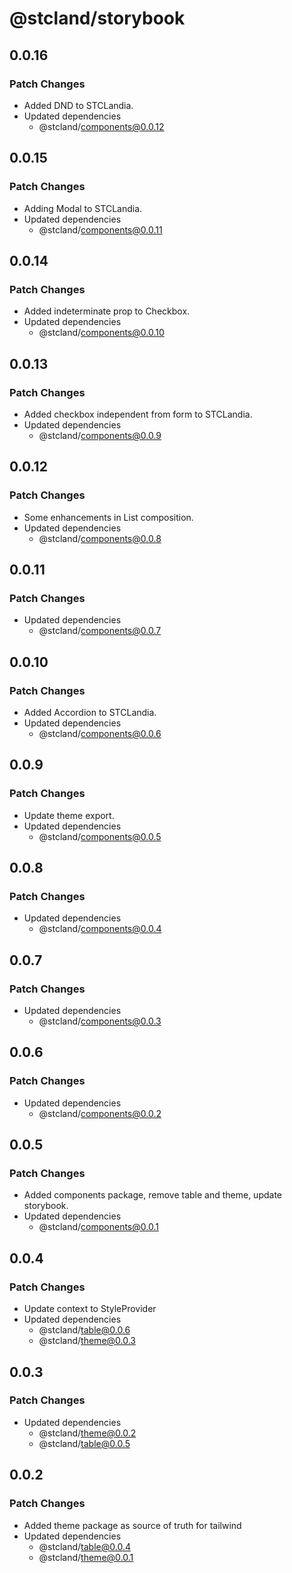 # @stcland/storybook

## 0.0.16

### Patch Changes

- Added DND to STCLandia.
- Updated dependencies
  - @stcland/components@0.0.12

## 0.0.15

### Patch Changes

- Adding Modal to STCLandia.
- Updated dependencies
  - @stcland/components@0.0.11

## 0.0.14

### Patch Changes

- Added indeterminate prop to Checkbox.
- Updated dependencies
  - @stcland/components@0.0.10

## 0.0.13

### Patch Changes

- Added checkbox independent from form to STCLandia.
- Updated dependencies
  - @stcland/components@0.0.9

## 0.0.12

### Patch Changes

- Some enhancements in List composition.
- Updated dependencies
  - @stcland/components@0.0.8

## 0.0.11

### Patch Changes

- Updated dependencies
  - @stcland/components@0.0.7

## 0.0.10

### Patch Changes

- Added Accordion to STCLandia.
- Updated dependencies
  - @stcland/components@0.0.6

## 0.0.9

### Patch Changes

- Update theme export.
- Updated dependencies
  - @stcland/components@0.0.5

## 0.0.8

### Patch Changes

- Updated dependencies
  - @stcland/components@0.0.4

## 0.0.7

### Patch Changes

- Updated dependencies
  - @stcland/components@0.0.3

## 0.0.6

### Patch Changes

- Updated dependencies
  - @stcland/components@0.0.2

## 0.0.5

### Patch Changes

- Added components package, remove table and theme, update storybook.
- Updated dependencies
  - @stcland/components@0.0.1

## 0.0.4

### Patch Changes

- Update context to StyleProvider
- Updated dependencies
  - @stcland/table@0.0.6
  - @stcland/theme@0.0.3

## 0.0.3

### Patch Changes

- Updated dependencies
  - @stcland/theme@0.0.2
  - @stcland/table@0.0.5

## 0.0.2

### Patch Changes

- Added theme package as source of truth for tailwind
- Updated dependencies
  - @stcland/table@0.0.4
  - @stcland/theme@0.0.1
